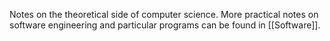 Notes on the theoretical side of computer science. More practical notes on software engineering and particular programs can be found in [[Software]].